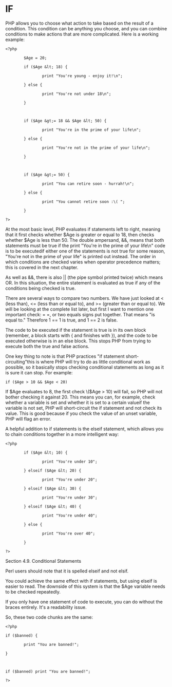 # IF

PHP allows you to choose what action to take based on the result of a condition. This condition can be anything you choose, and you can combine conditions to make actions that are more complicated. Here is a working example:

```
<?php

        $Age = 20;

        if ($Age &lt; 18) {

                print "You're young - enjoy it!\n";

        } else {

                print "You're not under 18\n";

        }



        if ($Age &gt;= 18 && $Age &lt; 50) {

                print "You're in the prime of your life\n";

        } else {

                print "You're not in the prime of your life\n";

        }



        if ($Age &gt;= 50) {

                print "You can retire soon - hurrah!\n";

        } else {

                print "You cannot retire soon :\( ";

        }

?>
```

At the most basic level, PHP evaluates if statements left to right, meaning that it first checks whether $Age is greater or equal to 18, then checks whether $Age is less than 50. The double ampersand, &&, means that both statements must be true if the print "You're in the prime of your life\n" code is to be executedif either one of the statements is not true for some reason, "You're not in the prime of your life" is printed out instead. The order in which conditions are checked varies when operator precedence matters; this is covered in the next chapter.

As well as &&, there is also \|\| \(the pipe symbol printed twice\) which means OR. In this situation, the entire statement is evaluated as true if any of the conditions being checked is true.

There are several ways to compare two numbers. We have just looked at &lt; \(less than\), &lt;= \(less than or equal to\), and &gt;= \(greater than or equal to\). We will be looking at the complete list later, but first I want to mention one important check: = =, or two equals signs put together. That means "is equal to." Therefore 1 == 1 is true, and 1 == 2 is false.

The code to be executed if the statement is true is in its own block \(remember, a block starts with { and finishes with }\), and the code to be executed otherwise is in an else block. This stops PHP from trying to execute both the true and false actions.

One key thing to note is that PHP practices "if statement short-circuiting"this is where PHP will try to do as little conditional work as possible, so it basically stops checking conditional statements as long as it is sure it can stop. For example:

```
if ($Age > 10 && $Age < 20)
```

If $Age evaluates to 8, the first check \($Age &gt; 10\) will fail, so PHP will not bother checking it against 20. This means you can, for example, check whether a variable is set and whether it is set to a certain valueif the variable is not set, PHP will short-circuit the if statement and not check its value. This is good because if you check the value of an unset variable, PHP will flag an error.

A helpful addition to if statements is the elseif statement, which allows you to chain conditions together in a more intelligent way:

```
<?php

        if ($Age &lt; 10) {

                print "You're under 10";

        } elseif ($Age &lt; 20) {

                print "You're under 20";

        } elseif ($Age &lt; 30) {

                print "You're under 30";

        } elseif ($Age &lt; 40) {

                print "You're under 40";

        } else {

                print "You're over 40";

        }

?>
```

Section 4.9.  Conditional Statements

Perl users should note that it is spelled elseif and not elsif.

You could achieve the same effect with if statements, but using elseif is easier to read. The downside of this system is that the $Age variable needs to be checked repeatedly.

If you only have one statement of code to execute, you can do without the braces entirely. It's a readability issue.

So, these two code chunks are the same:

```
<?php

if ($banned) {

        print "You are banned!";

}



if ($banned) print "You are banned!";

?>
```



